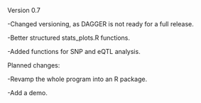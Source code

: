 Version 0.7

-Changed versioning, as DAGGER is not ready for a full release.

-Better structured stats_plots.R functions.

-Added functions for SNP and eQTL analysis.

Planned changes:

-Revamp the whole program into an R package.

-Add a demo.
